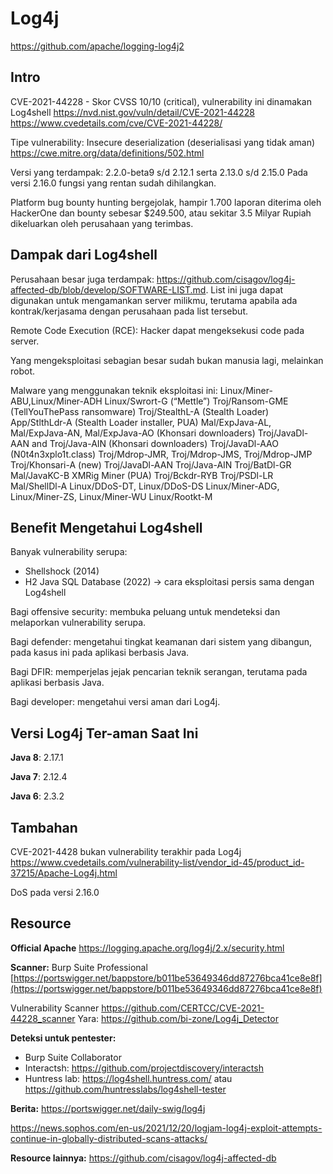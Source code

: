 
# Log4j
https://github.com/apache/logging-log4j2

## Intro
CVE-2021-44228 - Skor CVSS 10/10 (critical), vulnerability ini dinamakan Log4shell
https://nvd.nist.gov/vuln/detail/CVE-2021-44228
https://www.cvedetails.com/cve/CVE-2021-44228/

Tipe vulnerability: Insecure deserialization (deserialisasi yang tidak aman)
https://cwe.mitre.org/data/definitions/502.html

Versi yang terdampak: 2.2.0-beta9 s/d 2.12.1 serta 2.13.0 s/d 2.15.0
Pada versi 2.16.0 fungsi yang rentan sudah dihilangkan.

Platform bug bounty hunting bergejolak, hampir 1.700 laporan diterima oleh HackerOne dan bounty sebesar $249.500, atau sekitar 3.5 Milyar Rupiah dikeluarkan oleh perusahaan yang terimbas.

## Dampak dari Log4shell
Perusahaan besar juga terdampak: https://github.com/cisagov/log4j-affected-db/blob/develop/SOFTWARE-LIST.md. List ini juga dapat digunakan untuk mengamankan server milikmu, terutama apabila ada kontrak/kerjasama dengan perusahaan pada list tersebut.

Remote Code Execution (RCE): Hacker dapat mengeksekusi code pada server.

Yang mengeksploitasi sebagian besar sudah bukan manusia lagi, melainkan robot.

Malware yang menggunakan teknik eksploitasi ini:
Linux/Miner-ABU,Linux/Miner-ADH
Linux/Swrort-G (“Mettle”)
Troj/Ransom-GME (TellYouThePass ransomware)
Troj/StealthL-A (Stealth Loader)
App/StlthLdr-A (Stealth Loader installer, PUA)
Mal/ExpJava-AL, Mal/ExpJava-AN, Mal/ExpJava-AO (Khonsari downloaders)
Troj/JavaDl-AAN and Troj/Java-AIN (Khonsari downloaders)
Troj/JavaDl-AAO (N0t4n3xplo1t.class)
Troj/Mdrop-JMR, Troj/Mdrop-JMS, Troj/Mdrop-JMP
Troj/Khonsari-A (new)
Troj/JavaDl-AAN
Troj/Java-AIN
Troj/BatDl-GR
Mal/JavaKC-B
XMRig Miner (PUA)
Troj/Bckdr-RYB
Troj/PSDl-LR
Mal/ShellDl-A
Linux/DDoS-DT, Linux/DDoS-DS
Linux/Miner-ADG, Linux/Miner-ZS, Linux/Miner-WU
Linux/Rootkt-M


## Benefit Mengetahui Log4shell
Banyak vulnerability serupa:
- Shellshock (2014)
- H2 Java SQL Database (2022) -> cara eksploitasi persis sama dengan Log4shell

Bagi offensive security: membuka peluang untuk mendeteksi dan melaporkan vulnerability serupa.

Bagi defender: mengetahui tingkat keamanan dari sistem yang dibangun, pada kasus ini pada aplikasi berbasis Java.

Bagi DFIR: memperjelas jejak pencarian teknik serangan, terutama pada aplikasi berbasis Java.

Bagi developer: mengetahui versi aman dari Log4j.


## Versi Log4j Ter-aman Saat Ini
**Java 8**: 2.17.1

**Java 7**: 2.12.4

**Java 6**: 2.3.2



## Tambahan
CVE-2021-4428 bukan vulnerability terakhir pada Log4j
https://www.cvedetails.com/vulnerability-list/vendor_id-45/product_id-37215/Apache-Log4j.html

DoS pada versi 2.16.0

## Resource
**Official Apache**
https://logging.apache.org/log4j/2.x/security.html

**Scanner:**
Burp Suite Professional
[https://portswigger.net/bappstore/b011be53649346dd87276bca41ce8e8f](https://portswigger.net/bappstore/b011be53649346dd87276bca41ce8e8f)

Vulnerability Scanner
https://github.com/CERTCC/CVE-2021-44228_scanner
Yara: https://github.com/bi-zone/Log4j_Detector


**Deteksi untuk pentester:**
- Burp Suite Collaborator
- Interactsh: https://github.com/projectdiscovery/interactsh
- Huntress lab: https://log4shell.huntress.com/ atau https://github.com/huntresslabs/log4shell-tester


**Berita:**
https://portswigger.net/daily-swig/log4j

https://news.sophos.com/en-us/2021/12/20/logjam-log4j-exploit-attempts-continue-in-globally-distributed-scans-attacks/

**Resource lainnya:**
https://github.com/cisagov/log4j-affected-db
